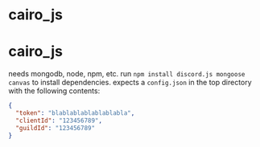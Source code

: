 # cairo_js
# cairo_js
needs mongodb, node, npm, etc.
run `npm install discord.js mongoose canvas` to install dependencies.
expects a `config.json` in the top directory with the following contents:
```json
{
  "token": "blablablablablablabla",
  "clientId": "123456789",
  "guildId": "123456789"
}

```
